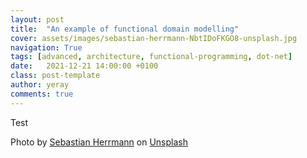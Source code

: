 ```yaml
---
layout: post
title:  "An example of functional domain modelling"
cover: assets/images/sebastian-herrmann-NbtIDoFKGO8-unsplash.jpg
navigation: True
tags: [advanced, architecture, functional-programming, dot-net]
date:   2021-12-21 14:00:00 +0100
class: post-template
author: yeray
comments: true
---
```


Test

<span>Photo by <a href="https://unsplash.com/@officestock?utm_source=unsplash&utm_medium=referral&utm_content=creditCopyText">Sebastian Herrmann</a> on <a href="https://unsplash.com/s/photos/contract?utm_source=unsplash&utm_medium=referral&utm_content=creditCopyText">Unsplash</a></span>
